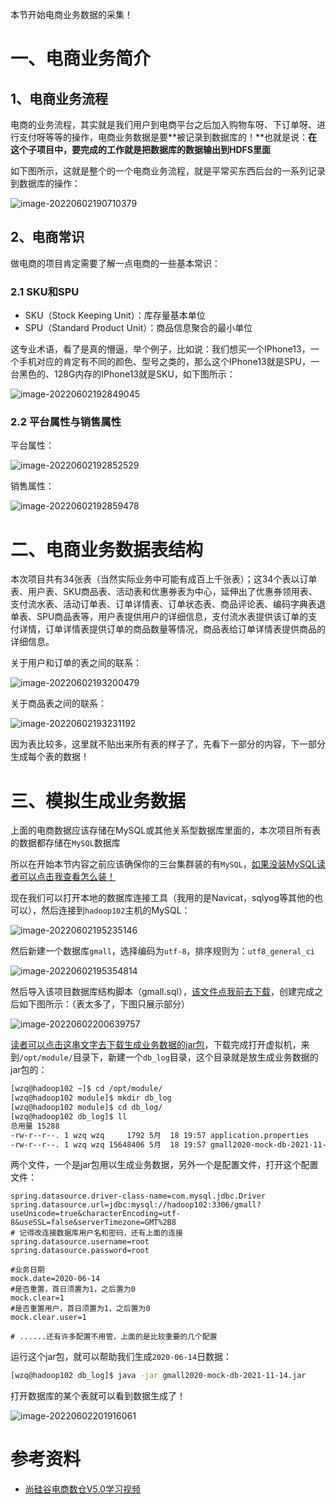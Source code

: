 本节开始电商业务数据的采集！

# 一、电商业务简介

## 1、电商业务流程

电商的业务流程，其实就是我们用户到电商平台之后加入购物车呀、下订单呀、进行支付呀等等的操作，电商业务数据是要**被记录到数据库的！**也就是说：**在这个子项目中，要完成的工作就是把数据库的数据输出到HDFS里面**



如下图所示，这就是整个的一个电商业务流程，就是平常买东西后台的一系列记录到数据库的操作：

![image-20220602190710379](img/image-20220602190710379.png)



## 2、电商常识

做电商的项目肯定需要了解一点电商的一些基本常识：

### 2.1 SKU和SPU

- SKU（Stock Keeping Unit）：库存量基本单位
- SPU（Standard Product Unit）：商品信息聚合的最小单位

这专业术语，看了是真的懵逼，举个例子，比如说：我们想买一个IPhone13，一个手机对应的肯定有不同的颜色、型号之类的，那么这个IPhone13就是SPU，一台黑色的、128G内存的IPhone13就是SKU，如下图所示：

![image-20220602192849045](img/image-20220602192849045.png)



### 2.2  平台属性与销售属性

平台属性：

![image-20220602192852529](img/image-20220602192852529.png)

销售属性：

![image-20220602192859478](img/image-20220602192859478.png)

# 二、电商业务数据表结构



本次项目共有34张表（当然实际业务中可能有成百上千张表）；这34个表以订单表、用户表、SKU商品表、活动表和优惠券表为中心，延伸出了优惠券领用表、支付流水表、活动订单表、订单详情表、订单状态表、商品评论表、编码字典表退单表、SPU商品表等，用户表提供用户的详细信息，支付流水表提供该订单的支付详情，订单详情表提供订单的商品数量等情况，商品表给订单详情表提供商品的详细信息。



关于用户和订单的表之间的联系：

![image-20220602193200479](img/image-20220602193200479.png)



关于商品表之间的联系：

![image-20220602193231192](img/image-20220602193231192.png)



因为表比较多，这里就不贴出来所有表的样子了，先看下一部分的内容，下一部分生成每个表的数据！



# 三、模拟生成业务数据

上面的电商数据应该存储在MySQL或其他关系型数据库里面的，本次项目所有表的数据都存储在`MySQL`数据库

所以在开始本节内容之前应该确保你的三台集群装的有`MySQL`，[如果没装MySQL读者可以点击我查看怎么装！](https://github.com/wzqwtt/BigData/blob/main/Hive/2%E3%80%81Hive%E5%AE%89%E8%A3%85%E9%83%A8%E7%BD%B2%E5%B9%B6%E6%9B%BF%E6%8D%A2derby%E4%B8%BAMySQL.md#%E4%BA%8C%E5%AE%89%E8%A3%85mysql)

现在我们可以打开本地的数据库连接工具（我用的是Navicat，sqlyog等其他的也可以），然后连接到`hadoop102`主机的MySQL：

![image-20220602195235146](img/image-20220602195235146.png)



然后新建一个数据库`gmall`，选择编码为`utf-8`，排序规则为：`utf8_general_ci`

![image-20220602195354814](img/image-20220602195354814.png)

然后导入该项目数据库结构脚本（gmall.sql），[该文件点我前去下载](./resource/gmall.sql)，创建完成之后如下图所示：（表太多了，下图只展示部分）

![image-20220602200639757](img/image-20220602200639757.png)



[读者可以点击这串文字去下载生成业务数据的jar包](./resource/模拟生成业务数据)，下载完成打开虚拟机，来到`/opt/module/`目录下，新建一个`db_log`目录，这个目录就是放生成业务数据的jar包的：

```bash
[wzq@hadoop102 ~]$ cd /opt/module/
[wzq@hadoop102 module]$ mkdir db_log
[wzq@hadoop102 module]$ cd db_log/
[wzq@hadoop102 db_log]$ ll
总用量 15288
-rw-r--r--. 1 wzq wzq     1792 5月  18 19:57 application.properties
-rw-r--r--. 1 wzq wzq 15648406 5月  18 19:57 gmall2020-mock-db-2021-11-14.jar
```

两个文件，一个是jar包用以生成业务数据，另外一个是配置文件，打开这个配置文件：

```properties
spring.datasource.driver-class-name=com.mysql.jdbc.Driver
spring.datasource.url=jdbc:mysql://hadoop102:3306/gmall?useUnicode=true&characterEncoding=utf-8&useSSL=false&serverTimezone=GMT%2B8
# 记得改连接数据库用户名和密码，还有上面的连接
spring.datasource.username=root	
spring.datasource.password=root

#业务日期
mock.date=2020-06-14
#是否重置，首日须置为1，之后置为0
mock.clear=1
#是否重置用户，首日须置为1，之后置为0
mock.clear.user=1

# ......还有许多配置不用管，上面的是比较重要的几个配置
```



运行这个jar包，就可以帮助我们生成`2020-06-14`日数据：

```bash
[wzq@hadoop102 db_log]$ java -jar gmall2020-mock-db-2021-11-14.jar
```

打开数据库的某个表就可以看到数据生成了！



![image-20220602201916061](img/image-20220602201916061.png)







# 参考资料



- [尚硅谷电商数仓V5.0学习视频](https://www.bilibili.com/video/BV1nf4y1F7Bn)



